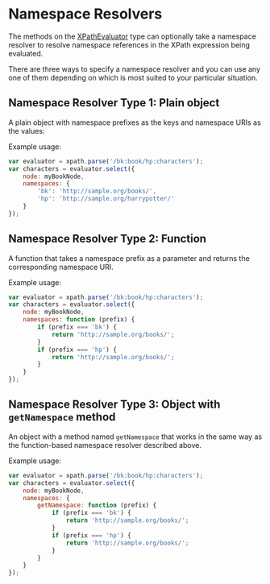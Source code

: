# Namespace Resolvers

The methods on the [XPathEvaluator](XPathEvaluator.md) type can optionally take a namespace resolver to resolve 
namespace references in the XPath expression being evaluated.

There are three ways to specify a namespace resolver and you can use any one of them depending on which is 
most suited to your particular situation.

## Namespace Resolver Type 1: Plain object

A plain object with namespace prefixes as the keys and namespace URIs as the values:

Example usage:

```js
var evaluator = xpath.parse('/bk:book/hp:characters');
var characters = evaluator.select({
    node: myBookNode,
    namespaces: {
        'bk': 'http://sample.org/books/',
        'hp': 'http://sample.org/harrypotter/'
    }
});
```

## Namespace Resolver Type 2: Function

A function that takes a namespace prefix as a parameter and returns the corresponding namespace URI. 

Example usage:

```js
var evaluator = xpath.parse('/bk:book/hp:characters');
var characters = evaluator.select({
    node: myBookNode,
    namespaces: function (prefix) {
        if (prefix === 'bk') {
            return 'http://sample.org/books/';
        }
        if (prefix === 'hp') {
            return 'http://sample.org/books/';
        }
    }
});
```

## Namespace Resolver Type 3: Object with `getNamespace` method

An object with a method named `getNamespace` that works in the same way as the function-based namespace resolver 
described above.

Example usage:

```js
var evaluator = xpath.parse('/bk:book/hp:characters');
var characters = evaluator.select({
    node: myBookNode,
    namespaces: {
        getNamespace: function (prefix) {
            if (prefix === 'bk') {
                return 'http://sample.org/books/';
            }
            if (prefix === 'hp') {
                return 'http://sample.org/books/';
            }
        }
    }
});
```
